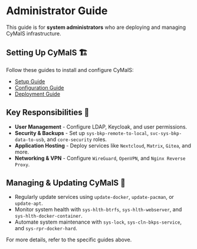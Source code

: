 # Administrator Guide

This guide is for **system administrators** who are deploying and managing CyMaIS infrastructure.

## Setting Up CyMaIS 🏗️
Follow these guides to install and configure CyMaIS:
- [Setup Guide](SETUP_GUIDE.md)
- [Configuration Guide](CONFIGURATION.md)
- [Deployment Guide](DEPLOY.md)

## Key Responsibilities 🔧
- **User Management** - Configure LDAP, Keycloak, and user permissions.
- **Security & Backups** - Set up `sys-bkp-remote-to-local`, `svc-sys-bkp-data-to-usb`, and `core-security` roles.
- **Application Hosting** - Deploy services like `Nextcloud`, `Matrix`, `Gitea`, and more.
- **Networking & VPN** - Configure `WireGuard`, `OpenVPN`, and `Nginx Reverse Proxy`.

## Managing & Updating CyMaIS 🔄
- Regularly update services using `update-docker`, `update-pacman`, or `update-apt`.
- Monitor system health with `sys-hlth-btrfs`, `sys-hlth-webserver`, and `sys-hlth-docker-container`.
- Automate system maintenance with `sys-lock`, `sys-cln-bkps-service`, and `sys-rpr-docker-hard`.

For more details, refer to the specific guides above.